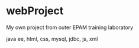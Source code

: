 # webProject
My own project from outer EPAM training laboratory

java ee, html, css, mysql, jdbc, js, xml
